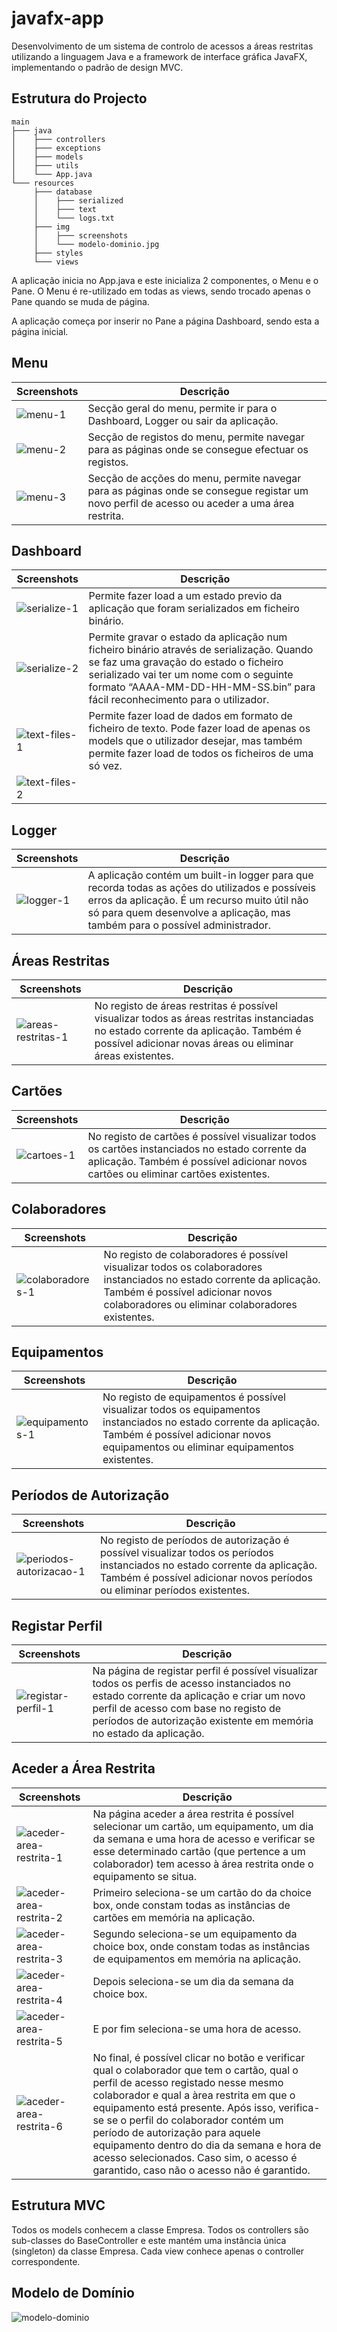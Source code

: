 # javafx-app

Desenvolvimento de um sistema de controlo de acessos a áreas restritas utilizando a linguagem Java e a framework de interface gráfica JavaFX, implementando o padrão de design MVC.

## **Estrutura do Projecto**

```
main
├─── java
│    ├─── controllers
│    ├─── exceptions
│    ├─── models
│    ├─── utils
│    └─── App.java
└─── resources
     ├─── database
     │    ├─── serialized
     │    ├─── text
     │    └─── logs.txt
     ├─── img
     │    ├─── screenshots
     │    └─── modelo-dominio.jpg
     ├─── styles
     └─── views
```

A aplicação inicia no App.java e este inicializa 2 componentes, o Menu e o Pane. O Menu é re-utilizado em todas as views, sendo trocado apenas o Pane quando se muda de página.

A aplicação começa por inserir no Pane a página Dashboard, sendo esta a página inicial.

## **Menu**

| Screenshots | Descrição |
| ----------- | --------- |
| ![menu-1](./src/main/resources/img/screenshots/menu-1.png) | Secção geral do menu, permite ir para o Dashboard, Logger ou sair da aplicação. |
| ![menu-2](./src/main/resources/img/screenshots/menu-2.png) | Secção de registos do menu, permite navegar para as páginas onde se consegue efectuar os registos. |
| ![menu-3](./src/main/resources/img/screenshots/menu-3.png) | Secção de acções do menu, permite navegar para as páginas onde se consegue registar um novo perfil de acesso ou aceder a uma área restrita. |

## **Dashboard**

| Screenshots | Descrição |
| ----------- | --------- |
| ![serialize-1](./src/main/resources/img/screenshots/serialize-1.png) | Permite fazer load a um estado previo da aplicação que foram serializados em ficheiro binário. |
| ![serialize-2](./src/main/resources/img/screenshots/menu-2.png) | Permite gravar o estado da aplicação num ficheiro binário através de serialização. Quando se faz uma gravação do estado o ficheiro serializado vai ter um nome com o seguinte formato “AAAA-MM-DD-HH-MM-SS.bin” para fácil reconhecimento para o utilizador. |
| ![text-files-1](./src/main/resources/img/screenshots/text-files-1.png) | Permite fazer load de dados em formato de ficheiro de texto. Pode fazer load de apenas os models que o utilizador desejar, mas também permite fazer load de todos os ficheiros de uma só vez. |
| ![text-files-2](./src/main/resources/img/screenshots/text-files-2.png) | |

## **Logger**

| Screenshots | Descrição |
| ----------- | --------- |
| ![logger-1](./src/main/resources/img/screenshots/logger-1.png) | A aplicação contém um built-in logger para que recorda todas as ações do utilizados e possíveis erros da aplicação. É um recurso muito útil não só para quem desenvolve a aplicação, mas também para o possível administrador. |

## **Áreas Restritas**

| Screenshots | Descrição |
| ----------- | --------- |
| ![areas-restritas-1](./src/main/resources/img/screenshots/areas-restritas-1.png) | No registo de áreas restritas é possível visualizar todos as áreas restritas instanciadas no estado corrente da aplicação. Também é possível adicionar novas áreas ou eliminar áreas existentes. |

## **Cartões**

| Screenshots | Descrição |
| ----------- | --------- |
| ![cartoes-1](./src/main/resources/img/screenshots/cartoes-1.png) | No registo de cartões é possível visualizar todos os cartões instanciados no estado corrente da aplicação. Também é possível adicionar novos cartões ou eliminar cartões existentes. |

## **Colaboradores**

| Screenshots | Descrição |
| ----------- | --------- |
| ![colaboradores-1](./src/main/resources/img/screenshots/colaboradores-1.png) | No registo de colaboradores é possível visualizar todos os colaboradores instanciados no estado corrente da aplicação. Também é possível adicionar novos colaboradores ou eliminar colaboradores existentes. |

## **Equipamentos**

| Screenshots | Descrição |
| ----------- | --------- |
| ![equipamentos-1](./src/main/resources/img/screenshots/equipamentos-1.png) | No registo de equipamentos é possível visualizar todos os equipamentos instanciados no estado corrente da aplicação. Também é possível adicionar novos equipamentos ou eliminar equipamentos existentes. |

## **Períodos de Autorização**

| Screenshots | Descrição |
| ----------- | --------- |
| ![periodos-autorizacao-1](./src/main/resources/img/screenshots/periodos-autorizacao-1.png) | No registo de períodos de autorização é possível visualizar todos os períodos instanciados no estado corrente da aplicação. Também é possível adicionar novos períodos ou eliminar períodos existentes. |

## **Registar Perfil**

| Screenshots | Descrição |
| ----------- | --------- |
| ![registar-perfil-1](./src/main/resources/img/screenshots/registar-perfil-1.png) | Na página de registar perfil é possível visualizar todos os perfis de acesso instanciados no estado corrente da aplicação e criar um novo perfil de acesso com base no registo de períodos de autorização existente em memória no estado da aplicação. |

## **Aceder a Área Restrita**

| Screenshots | Descrição |
| ----------- | --------- |
| ![aceder-area-restrita-1](./src/main/resources/img/screenshots/aceder-area-restrita-1.png) | Na página aceder a área restrita é possível selecionar um cartão, um equipamento, um dia da semana e uma hora de acesso e verificar se esse determinado cartão (que pertence a um colaborador) tem acesso à área restrita onde o equipamento se situa. |
| ![aceder-area-restrita-2](./src/main/resources/img/screenshots/aceder-area-restrita-2.png) | Primeiro seleciona-se um cartão do da choice box, onde constam todas as instâncias de cartões em memória na aplicação. |
| ![aceder-area-restrita-3](./src/main/resources/img/screenshots/aceder-area-restrita-3.png) | Segundo seleciona-se um equipamento da choice box, onde constam todas as instâncias de equipamentos em memória na aplicação. |
| ![aceder-area-restrita-4](./src/main/resources/img/screenshots/aceder-area-restrita-4.png) | Depois seleciona-se um dia da semana da choice box. |
| ![aceder-area-restrita-5](./src/main/resources/img/screenshots/aceder-area-restrita-5.png) | E por fim seleciona-se uma hora de acesso. |
| ![aceder-area-restrita-6](./src/main/resources/img/screenshots/aceder-area-restrita-6.png) | No final, é possível clicar no botão e verificar qual o colaborador que tem o cartão, qual o perfil de acesso registado nesse mesmo colaborador e qual a àrea restrita em que o equipamento está presente. Após isso, verifica-se se o perfil do colaborador contém um período de autorização para aquele equipamento dentro do dia da semana e hora de acesso selecionados. Caso sim, o acesso é garantido, caso não o acesso não é garantido. |

## **Estrutura MVC**

Todos os models conhecem a classe Empresa. Todos os controllers são sub-classes do BaseController e este mantém uma instância única (singleton) da classe Empresa. Cada view conhece apenas o controller correspondente.

## **Modelo de Domínio**

![modelo-dominio](./src/main/resources/img/modelo-dominio.jpg)
